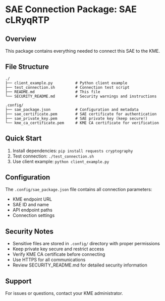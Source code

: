 # SAE Connection Package: SAE cLRyqRTP

## Overview
This package contains everything needed to connect this SAE to the KME.

## File Structure
```
./
├── client_example.py          # Python client example
├── test_connection.sh         # Connection test script
├── README.md                  # This file
└── SECURITY_README.md         # Security warnings and instructions

.config/
├── sae_package.json           # Configuration and metadata
├── sae_certificate.pem        # SAE certificate for authentication
├── sae_private_key.pem        # SAE private key (keep secure!)
└── kme_ca_certificate.pem     # KME CA certificate for verification
```

## Quick Start
1. Install dependencies: `pip install requests cryptography`
2. Test connection: `./test_connection.sh`
3. Use client example: `python client_example.py`

## Configuration
The `.config/sae_package.json` file contains all connection parameters:
- KME endpoint URL
- SAE ID and name
- API endpoint paths
- Connection settings

## Security Notes
- Sensitive files are stored in `.config/` directory with proper permissions
- Keep private key secure and restrict access
- Verify KME CA certificate before connecting
- Use HTTPS for all communications
- Review SECURITY_README.md for detailed security information

## Support
For issues or questions, contact your KME administrator.
